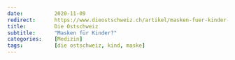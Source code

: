 ```yaml
---
date:          2020-11-09
redirect:      https://www.dieostschweiz.ch/artikel/masken-fuer-kinder-DvmXOOj
title:         Die Ostschweiz
subtitle:      "Masken für Kinder?"
categories:    [Medizin]
tags:          [die ostschweiz, kind, maske]
---
```


